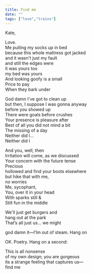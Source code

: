 ```yaml
---
title: Find me 
date: ""
tags: ["love","trains"]
---
```


Kate,  




Love.  
Me pulling my socks up in bed  
because this whole mattress got jacked  
and it wasn't just my fault  
and still the edges were  
it was yours too  
my bed was yours    
And looking goofy is a small  
Price to pay  
When they bark under  

God damn I've got to clean up  
but then, I suppose I was gonna anyway  
before you showed up  
There were goals before crushes  
Your presence is pleasure after  
Best of all you did not mind a bit  
The missing of a day  
Neither did I...  
Neither did I  

And you, well, then  
Irritation will come, as we discussed  
Your concern with the future tense  
Precious  
hollowed and find your boots elsewhere  
but hike that with me,  
no worries  
Me, sycophant,  
You, over it in your head  
With sparks still &  
Still fun in the middle  

We'll just get burgers and  
hang out at the park  
That’s all just us... we might  

god damn it—I’lm out of steam. Hang on  

OK. Poetry. Hang on a second:  

This is all nonsense  
of my own design; you are gorgeous  
its a strange feeling that captures us—  
find me  

